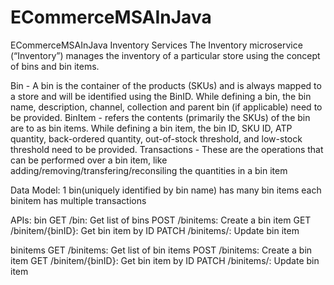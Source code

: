 # ECommerceMSAInJava
ECommerceMSAInJava
Inventory Services
The Inventory microservice (“Inventory”) manages the inventory of a particular store using the concept of bins and bin items.

Bin -  A bin is the container of the products (SKUs) and is always mapped to a store and will be identified using the BinID. While defining a bin, the bin name, description, channel, collection and parent bin (if applicable) need to be provided.
BinItem -  refers the contents (primarily the SKUs) of the bin are to as bin items.  While defining a bin item, the bin ID, SKU ID, ATP quantity, back-ordered quantity, out-of-stock threshold, and low-stock threshold need to be provided.
Transactions - These are the operations that can be performed over a bin item, like adding/removing/transfering/reconsiling the quantities in a bin item

Data Model: 
1 bin(uniquely identified by bin name) has many bin items
each binitem has multiple transactions

APIs:
bin
GET /bin: Get list of bins
POST /binitems: Create a bin item
GET /binitem/{binID}: Get bin item by ID
PATCH /binitems/: Update bin item

binitems
GET /binitems: Get list of bin items
POST /binitems: Create a bin item
GET /binitem/{binID}: Get bin item by ID
PATCH /binitems/: Update bin item
